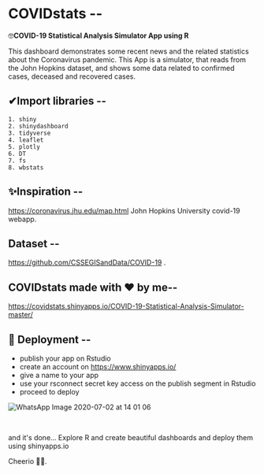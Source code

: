 # COVIDstats --
🤓**COVID-19 Statistical Analysis Simulator App using R** 

This dashboard demonstrates some recent news and the related statistics about the Coronavirus pandemic. This App is a simulator, that reads from the John Hopkins dataset, and shows some data related to confirmed cases, deceased and recovered cases.

## ✔Import libraries --
    1. shiny
    2. shinydashboard
    3. tidyverse
    4. leaflet
    5. plotly
    6. DT
    7. fs
    8. wbstats

## ✨Inspiration --
  https://coronavirus.jhu.edu/map.html John Hopkins University covid-19 webapp.
  
## Dataset --
  https://github.com/CSSEGISandData/COVID-19 .
  
## **COVIDstats** made with ❤ by me--

  https://covidstats.shinyapps.io/COVID-19-Statistical-Analysis-Simulator-master/
  
  
## 🚀 Deployment --

  - publish your app on Rstudio
  - create an account on https://www.shinyapps.io/
  - give a name to your app
  - use your rsconnect secret key access on the publish segment in Rstudio 
  - proceed to deploy
  
  
  ![WhatsApp Image 2020-07-02 at 14 01 06](https://user-images.githubusercontent.com/51860224/86337422-b8bc6400-bc6e-11ea-83cc-3e7419258945.jpeg)

 <br> 
 
 and it's done... Explore R and create beautiful dashboards and deploy them using shinyapps.io 
 
 
 Cheerio 🙋‍♀️.
 
  
  
 

